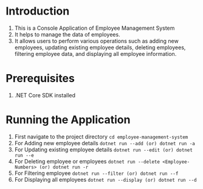 # Introduction
1. This is a Console Application of Employee Management System 
2. It helps to manage the data of employees.
3. It allows users to perform various operations such as adding new employees, updating existing employee details, deleting employees, filtering employee data, and displaying all employee information.

# Prerequisites
1. .NET Core SDK installed

# Running the Application
1. First navigate to the project directory
    `cd employee-management-system`
2. For Adding new employee details
    `dotnet run --add (or) dotnet run -a`
3. For Updating existing employee details
    `dotnet run --edit (or) dotnet run --e`
4. For Deleting employee or employees
    `dotnet run --delete <Employee-Numbers> (or) dotnet run -r`
5. For Filtering employee
    `dotnet run --filter (or) dotnet run --f`
6. For Displaying all employees
    `dotnet run --display (or) dotnet run --d`
